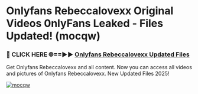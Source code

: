 # Onlyfans Rebeccalovexx Original Videos 0nlyFans Leaked - Files Updated! (mocqw)

<h3>🔴 CLICK HERE 🌐==►► <a href="https://tinyurl.com/2m67pmp6" rel="nofollow">Onlyfans Rebeccalovexx Updated Files</a></h3>

Get Onlyfans Rebeccalovexx and all content. Now you can access all videos and pictures of Onlyfans Rebeccalovexx. New Updated Files 2025!

[![mocqw](https://i.imgur.com/H4QAA4z.gif)](https://tinyurl.com/2m67pmp6)